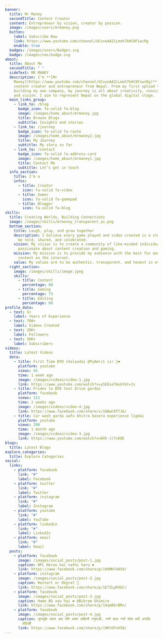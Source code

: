 ```yaml
---
banner:
  title: Mr Maney
  secondTitle: Content Creator
  content: Entrepreneur by vision, creator by passion.
  image: /images/users/mrmaney.png
  button:
    label: Subscribe Now
    link: https://www.youtube.com/channel/UCxxoAAZiLmoh7kHC0FiwcRg
    enable: true
  badges: /images/users/Badges.svg
  badge: /images/cms/badge.svg
about:
  title: About Me
  secondTitle: " "
  sideText: MR MANEY
  description: I’m **[Mr
    Maney](https://www.youtube.com/channel/UCxxoAAZiLmoh7kHC0FiwcRg)**, A
    content creator and entrepreneur from Nepal. From my first upload to
    building my own company, my journey is all about creativity, consistency,
    and vision. I aim to represent Nepal on the global digital stage.
  main_links_group:
    - link_to: /blog
      badge_icon: fa-solid fa-blog
      image: /images/home_about/mrmaney.jpg
      title: Browse Blogs
      subtitle: Insights and stories
    - link_to: /journey
      badge_icon: fa-solid fa-route
      image: /images/home_about/mrmaney2.jpg
      title: My Journey
      subtitle: My story so far
    - link_to: /contact
      badge_icon: fa-solid fa-address-card
      image: /images/home_about/mrmaney1.jpg
      title: Contact Me
      subtitle: Let’s get in touch
  info_section:
    title: I'm a
    infos:
      - title: Creator
        icon: fa-solid fa-video
      - title: Gamer
        icon: fa-solid fa-gamepad
      - title: Blogger
        icon: fa-solid fa-blog
skills:
  title: Creating Worlds, Building Connections
  image: /images/skills/mrmaney_transparent_ai.png
  bottom_section:
    title: Laugh, play, and grow together
    description: I believe every game played and video created is a story waiting to
      be told, shared, and celebrated.
    vision: My vision is to create a community of like-minded individuals who
      passionate about content creation and gaming.
    mission: My mission is to provide my audience with the best fun and gaming
      content on the internet.
    value: My values are to be authentic, transparent, and honest in everything I do.
  right_section:
    image: /images/skills/image.jpeg
    skills:
      - title: Content
        percentage: 88
      - title: Gaming
        percentage: 73
      - title: Editing
        percentage: 80
profile_data:
  - text: 5+
    label: Years of Experience
  - text: 700+
    label: Videos Created
  - text: 20K+
    label: Followers
  - text: 50K+
    label: Subscribers
videos:
  title: Latest Videos
  data:
    - title: First Time BYD chalaudai @PyAmrit sir 🙏❤️
      platform: youtube
      views: 45
      time: 1 week ago
      image: /images/videos/video-1.jpg
      link: https://www.youtube.com/watch?v=ySEEseTAxGY&t=1s
    - title: Pridev la BYD test Drive gardai
      platform: facebook
      views: 121
      time: 2 weeks ago
      image: /images/videos/video-4.jpg
      link: https://www.facebook.com/share/v/16BwC8fTJ6/
    - title: Car wash garda aafu bhitra basera experience ligdai
      platform: youtube
      views: 290
      time: 1 month ago
      image: /images/videos/video-3.jpg
      link: https://www.youtube.com/watch?v=DXh-ilfcK8E
blogs:
  title: Latest Blogs
explore_categories:
  title: Explore Categories
social:
  links:
    - platform: facebook
      link: "#"
      label: Facebook
    - platform: twitter
      link: "#"
      label: Twitter
    - platform: instagram
      link: "#"
      label: Instagram
    - platform: youtube
      link: "#"
      label: YouTube
    - platform: linkedin
      link: "#"
      label: LinkedIn
    - platform: email
      link: "#"
      label: Email
  posts:
    - platform: facebook
      image: /images/social_posts/post-1.jpg
      caption: NPL Herau hai sathi haru ❤️
      link: https://www.facebook.com/share/p/19dMH74A59/
    - platform: instagram
      image: /images/social_posts/post-2.jpg
      caption: Restart or Regret 🫥
      link: https://www.facebook.com/share/p/1E7ZLpRXbC/
    - platform: facebook
      image: /images/social_posts/post-3.jpg
      caption: Hame BG xau hai ❤️ @Bikram Ghimire
      link: https://www.facebook.com/share/p/14qmBGrBRn/
    - platform: facebook
      image: /images/social_posts/post-4.jpg
      caption: जुनसुकै समय आए पनि आशा कहिल्यै नगुमाऔं, नयाँ साल नयाँ सोच सधैं अगाडि
        बढिरहौँ
      link: https://www.facebook.com/share/p/19KYdYxh58/
---
```

